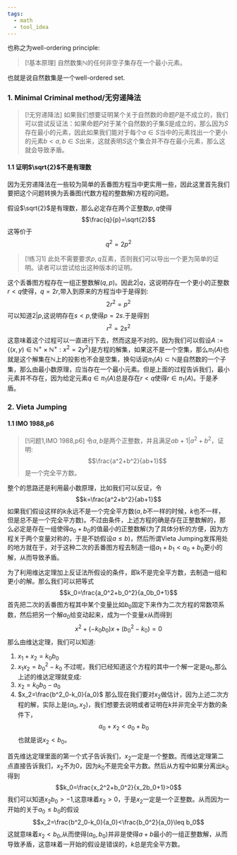 ```yaml
---
tags:
  - math
  - tool_idea
---
```

也称之为well-ordering principle:

> [!基本原理]
> 自然数集$\mathbb{N}$的任何非空子集存在一个最小元素。

也就是说自然数集是一个well-ordered set.

### 1. Minimal Criminal method/无穷递降法

> [!无穷递降法]
> 如果我们想要证明某个关于自然数的命题$P$是不成立的，我们可以尝试反证法：如果命题$P$对于某个自然数的子集$S$是成立的，那么因为$S$存在最小的元素，因此如果我们能对于每个$a\in S$当中的元素找出一个更小的元素$b<a,b\in S$出来，这就表明$S$这个集合并不存在最小元素，那么这就会导致矛盾。

#### 1.1 证明$\sqrt{2}$不是有理数

因为无穷递降法在一些较为简单的丢番图方程当中更实用一些，因此这里首先我们要把这个问题转换为丢番图(代数方程的整数解)方程的问题。

假设$\sqrt{2}$是有理数，那么必定存在两个正整数$p,q$使得$$\frac{q}{p}=\sqrt{2}$$这等价于$$q^2=2p^2$$

> [!练习1]
> 此处不需要要求$p,q$互素，否则我们可以导出一个更为简单的证明。读者可以尝试给出这种版本的证明。

这个丢番图方程存在一组正整数解$(q,p)$。因此$2|q$，这说明存在一个更小的正整数$r<q$使得，$q=2r$,带入到原来的方程当中于是得到:$$2r^2=p^2$$可以知道$2|p$,这说明存在$s<p$,使得$p=2s$.于是得到$$r^2=2s^2$$
这意味着这个过程可以一直进行下去，然而这是不对的。因为我们可以假设$A:=\{(x,y)\in \mathbb{N}^{+}\times \mathbb{N}^{+}:x^2=2y^2\}$是方程的解集，如果这不是一个空集，那么$\pi_1(A)$也就是这个解集在$\mathbb{N}$上的投影也不会是空集，换句话说$\pi_1(A)\subset \mathbb{N}$是自然数的一个子集，那么由最小数原理，应当存在一个最小元素。但是上面的过程告诉我们，最小元素并不存在，因为给定元素$q\in \pi_1(A)$总是存在$r<q$使得$r\in \pi_1(A)$。于是矛盾。

### 2. Vieta Jumping

#### 1.1 IMO 1988,p6

> [!问题1,IMO 1988,p6]
> 令$a,b$是两个正整数，并且满足$ab+1|a^2+b^2$，证明:$$\frac{a^2+b^2}{ab+1}$$是一个完全平方数。

整个的思路还是利用最小数原理，比如我们可以反证，令
$$k=\frac{a^2+b^2}{ab+1}$$
如果我们假设这样的$k$永远不是一个完全平方数($a,b$不一样的时候，$k$也不一样，但是总不是一个完全平方数)。不过由条件，上述方程的确是存在正整数解的，那么必定是存在一组使得$a_0+b_0$的值最小的正整数解(为了具体分析的方便，因为方程关于两个变量对称的，于是不妨假设$a\leq b$)，然后所谓Vieta Jumping发挥用处的地方就在于，对于这种二次的丢番图方程去制造一组$a_1+b_1<a_0+b_0$更小的解，从而导致矛盾。

为了利用维达定理加上反证法所假设的条件，即$k$不是完全平方数，去制造一组和更小的解。那么我们可以把等式$$k_0=\frac{a_0^2+b_0^2}{a_0b_0+1}$$首先把二次的丢番图方程其中某个变量比如$b_0$固定下来作为二次方程的常数项系数，然后把另一个解$a_0$给变动起来，成为一个变量$x$从而得到$$x^2+(-k_0b_0)x+(b_0^2-k_0)=0$$那么由维达定理，我们可以知道:
1. $x_1+x_2=k_0b_0$
2. $x_1x_2=b^2_0-k_0$
不过呢，我们已经知道这个方程的其中一个解一定是$a_0$,那么上述的维达定理就变成:
1. $x_2=k_0b_0-a_0$
2. $x_2=\frac{b^2_0-k_0}{a_0}$
那么现在我们要对$x_2$做估计，因为上述二次方程的解，实际上是$(a_0,x_2)$，我们想要去说明或者证明在$k$并非完全平方数的条件下，$$a_0+x_2<a_0+b_0$$也就是说$x_2<b_0$。

首先维达定理里面的第一个式子告诉我们，$x_2$一定是一个整数。而维达定理第二点直接告诉我们，$x_2$不为0，因为$k_0$不是完全平方数。然后从方程中如果分离出$k_0$得到$$k_0=\frac{x_2^2+b_0^2}{x_2b_0+1}>0$$我们可以知道$x_2b_0>-1$,这意味着$x_2>0$，于是$x_2$一定是一个正整数。从而因为一开始的关于$a_0\leq b_0$的假设$$x_2=\frac{b^2_0-k_0}{a_0}<\frac{b_0^2}{a_0}\leq b_0$$这就意味着$x_2<b_0$,从而使得$(a_0,b_0)$并非是使得$a+b$最小的一组正整数解，从而导致矛盾，这意味着一开始的假设是错误的，$k$总是完全平方数。

